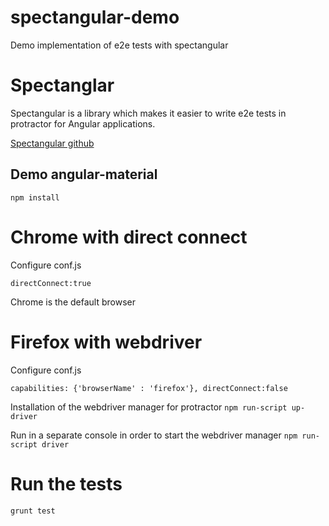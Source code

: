 # spectangular-demo
Demo implementation of e2e tests with spectangular

# Spectanglar
Spectangular is a library which makes it easier to write e2e tests in protractor for Angular applications.

[Spectangular github](https://github.com/schubergphilis/spectangular)

## Demo angular-material

`npm install`

# Chrome with direct connect

Configure conf.js 

`directConnect:true` 

Chrome is the default browser

# Firefox with webdriver

Configure conf.js

`
  capabilities: {'browserName' : 'firefox'},
  directConnect:false
`

Installation of the webdriver manager for protractor
`npm run-script up-driver`

Run in a separate console in order to start the webdriver manager
`npm run-script driver`

# Run the tests
`grunt test`

